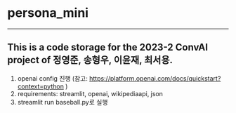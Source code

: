 # persona_mini
---
This is a code storage for the 2023-2 ConvAI project of 정영준, 송형우, 이윤재, 최서용.
---
1. openai config 진행 (참고: https://platform.openai.com/docs/quickstart?context=python )
2. requirements: streamlit, openai, wikipediaapi, json
3. streamlit run baseball.py로 실행
